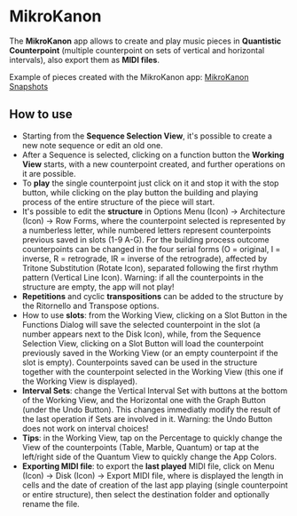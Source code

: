 # MikroKanon

The **MikroKanon** app allows to create and play music pieces in **Quantistic Counterpoint** (multiple counterpoint on sets of vertical and horizontal intervals), also export them as **MIDI files**.

Example of pieces created with the MikroKanon app: [MikroKanon Snapshots](https://www.youtube.com/watch?v=TzZNZy1s1UQ&list=PLO0dKPP71phrCDKvSq1XZPtfSccANQBiC)

## How to use

- Starting from the **Sequence Selection View**, it's possible to create a new note sequence or edit an old one. 
- After a Sequence is selected, clicking on a function button the **Working View** starts, with a new counterpoint created, and further operations on it are possible.
- To **play** the single counterpoint just click on it and stop it with the stop button, while clicking on the play button the building and playing process of the entire structure of the piece will start. 
- It's possible to edit the **structure** in Options Menu (Icon) -> Architecture (Icon) -> Row Forms, where the counterpoint selected is represented by a numberless letter, while numbered letters represent counterpoints previous saved in slots (1-9 A-G). For the building process outcome counterpoints can be changed in the four serial forms (O = original, I = inverse, R = retrograde, IR = inverse of the retrograde), affected by Tritone Substitution (Rotate Icon), separated following the first rhythm pattern (Vertical Line Icon). Warning: if all the counterpoints in the structure are empty, the app will not play! 
- **Repetitions** and cyclic **transpositions** can be added to the structure by the Ritornello and Transpose options.
- How to use **slots**: from the Working View, clicking on a Slot Button in the Functions Dialog will save the selected counterpoint in the slot (a number appears next to the Disk Icon), while, from the Sequence Selection View, clicking on a Slot Button will load the counterpoint previously saved in the Working View (or an empty counterpoint if the slot is empty). Counterpoints saved can be used in the structure together with the counterpoint selected in the Working View (this one if the Working View is displayed).
- **Interval Sets**: change the Vertical Interval Set with buttons at the bottom of the Working View, and the Horizontal one with the Graph Button (under the Undo Button). This changes immediatly modify the result of the last operation if Sets are involved in it. Warning: the Undo Button does not work on interval choices!
- **Tips**: in the Working View, tap on the Percentage to quickly change the View of the counterpoints (Table, Marble, Quantum) or tap at the left/right side of the Quantum View to quickly change the App Colors.
- **Exporting MIDI file**: to export the **last played** MIDI file, click on Menu (Icon) -> Disk (Icon) -> Export MIDI file, where is displayed the length in cells and the date of creation of the last app playing (single counterpoint or entire structure), then select the destination folder and optionally rename the file.

